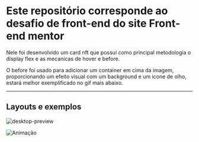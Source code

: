 # Este repositório corresponde ao desafio de front-end do site Front-end mentor

Nele foi desenvolvido um card nft que possui como principal metodologia o display flex e as mecanicas de hover e before.

O before foi usado para adicionar um container em cima da imagem, proporcionando um efeito visual com um background e um icone de olho, estará melhor exemplificado no gif mais abaixo.

<hr>

## Layouts e exemplos 
![desktop-preview](https://github.com/SilvaAMarcos/Card-NFT-FrontEnd-Mentor/assets/102332801/fa873528-6d3b-47fd-8442-836a2d1addf9)

![Animação](https://github.com/SilvaAMarcos/Card-NFT-FrontEnd-Mentor/assets/102332801/1a841ca3-1a5f-4418-9cf3-58d4fa6ec1ff)